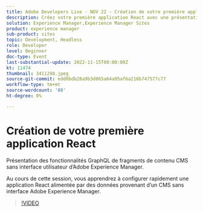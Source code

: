 ```yaml
---
title: Adobe Developers Live - NOV 22 - Création de votre première application React
description: Créez votre première application React avec une présentation CMSI sans affichage Experience Manager des fonctionnalités GraphQL de fragments de contenu CMS sans interface Adobe Experience Manager. Au cours de cette session, vous allez apprendre à configurer rapidement une application React alimentée par des données provenant d’un CMS sans interface Adobe Experience Manager.
solution: Experience Manager,Experience Manager Sites
product: experience manager
sub-product: sites
topic: Development, Headless
role: Developer
level: Beginner
doc-type: Event
last-substantial-update: 2022-11-15T00:00:00Z
kt: 11474
thumbnail: 3411298.jpeg
source-git-commit: edd0bdb28a9b3d065a64a95af6a216b747577c77
workflow-type: tm+mt
source-wordcount: '88'
ht-degree: 0%

---
```


# Création de votre première application React

Présentation des fonctionnalités GraphQL de fragments de contenu CMS sans interface utilisateur d’Adobe Experience Manager.

Au cours de cette session, vous apprendrez à configurer rapidement une application React alimentée par des données provenant d’un CMS sans interface Adobe Experience Manager.

>[!VIDEO](https://video.tv.adobe.com/v/3411298/?quality=12&learn=on)
